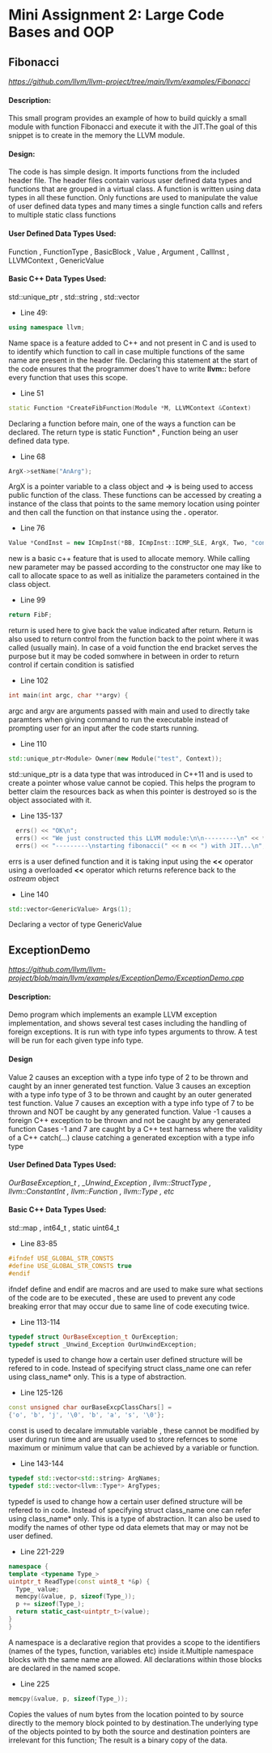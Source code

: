 # Mini Assignment 2: Large Code Bases and OOP
## Fibonacci 
*https://github.com/llvm/llvm-project/tree/main/llvm/examples/Fibonacci*
#### **Description:** 
This small program provides an example of how to build quickly a small module with function Fibonacci and execute it with the JIT.The goal of this snippet is to create in the memory the LLVM module.
#### Design:
The code is has simple design. It imports functions from the included header file. The header files contain various user defined data types and functions that are grouped in a virtual class. A function is written using data types in all these function. Only functions are used to manipulate the value of user defined data types and many times a single function calls and refers to multiple static class functions
#### **User Defined Data Types Used:**
Function , FunctionType , BasicBlock , Value , Argument , CallInst , LLVMContext , GenericValue

#### **Basic C++ Data Types Used:**
std::unique_ptr , std::string ,   std::vector
* Line 49:
```c++
using namespace llvm;
```
Name space is a feature added to C++ and not present in C and is used to to identify which function to call in case multiple functions of the same name are present in the header file. Declaring this statement at the start of the code ensures that the programmer does't have to write **llvm::** before every function that uses this scope.

* Line 51
```c++
static Function *CreateFibFunction(Module *M, LLVMContext &Context)
```
Declaring a function before main, one of the ways a function can be declared. The return type is static Function* , Function being an user defined data type. 

* Line 68
```c++
ArgX->setName("AnArg");  
```
ArgX is a pointer variable to a class object and **->** is being used to access public function of the class. These functions can be accessed by creating a instance of the class that points to the same memory location using pointer and then call the function on that instance using the **.** operator.

* Line 76
```c++
Value *CondInst = new ICmpInst(*BB, ICmpInst::ICMP_SLE, ArgX, Two, "cond");
```
new is a basic c++ feature that is used to allocate memory. While calling new parameter may be passed according to the constructor one may like to call to allocate space to as well as initialize the parameters contained in the class object.

* Line 99
```c++
return FibF;
```
return is used here to give back the value indicated after return. Return is also used to return control from the function back to the point where it was called (usually main). In case of a void function the end bracket serves the purpose but it may be coded somwhere in between in order to return control if certain condition is satisfied

* Line 102
```c++
int main(int argc, char **argv) {
```
argc and argv are arguments passed with main and used to directly take paramters when giving command to run the executable instead of prompting user for an input after the code starts running. 

* Line 110
```c++
std::unique_ptr<Module> Owner(new Module("test", Context));
```
std::unique_ptr is a data type that was introduced in C++11 and is used to create a pointer whose value cannot be copied. This helps the program to better claim the resources back as when this pointer is destroyed so is the object associated with it.

* Line 135-137
```c++
  errs() << "OK\n";
  errs() << "We just constructed this LLVM module:\n\n---------\n" << *M;
  errs() << "---------\nstarting fibonacci(" << n << ") with JIT...\n";
 ```
 errs is a user defined function and it is taking input using the **<<** operator using a overloaded **<<** operator which returns reference back to the *ostream* object
* Line 140
```c++
std::vector<GenericValue> Args(1);
```
Declaring a vector of type GenericValue

## ExceptionDemo
*https://github.com/llvm/llvm-project/blob/main/llvm/examples/ExceptionDemo/ExceptionDemo.cpp*

#### Description: 
Demo program which implements an example LLVM exception implementation, and shows several test cases including the handling of foreign exceptions. It is run with type info types arguments to throw. A test will be run for each given type info type.

#### Design
Value 2 causes an exception with a type info type of 2 to be thrown and caught by an inner generated test function.
Value 3 causes an exception with a type info type of 3 to be thrown and caught by an outer generated test function.
Value 7 causes an exception with a type info type of 7 to be thrown and NOT be caught by any generated function.
Value -1 causes a foreign C++ exception to be thrown and not be caught by any generated function
Cases -1 and 7 are caught by a C++ test harness where the validity of a C++ catch(...) clause catching a generated exception with a type info type
#### **User Defined Data Types Used:**
*OurBaseException_t , _Unwind_Exception , llvm::StructType , llvm::ConstantInt , llvm::Function , llvm::Type , etc*
#### **Basic C++ Data Types Used:**
std::map , int64_t , static uint64_t
* Line 83-85
```c++
#ifndef USE_GLOBAL_STR_CONSTS
#define USE_GLOBAL_STR_CONSTS true
#endif
```
ifndef define and endif are macros and are used to make sure what sections of the code are to be executed , these are used to prevent any code breaking error that may occur due to same line of code executing twice.
* Line 113-114
```c++
typedef struct OurBaseException_t OurException;
typedef struct _Unwind_Exception OurUnwindException;
```
typedef is used to change how a certain user defined structure will be refered to in code. Instead of specifying struct class_name one can refer using class_name* only. This is a type of abstraction. 
* Line 125-126
```c++
const unsigned char ourBaseExcpClassChars[] =
{'o', 'b', 'j', '\0', 'b', 'a', 's', '\0'};
```
const is used to decalare immutable variable , these cannot be modified by user during run time and are usually used to store refernces to some maximum or minimum value that can be achieved by a variable or function. 
* Line 143-144
```c++
typedef std::vector<std::string> ArgNames;
typedef std::vector<llvm::Type*> ArgTypes;
```
typedef is used to change how a certain user defined structure will be refered to in code. Instead of specifying struct class_name one can refer using class_name* only. This is a type of abstraction. It can also be used to modify the names of other type od data elemets that may or may not be user defined. 

* Line 221-229
```c++
namespace {
template <typename Type_>
uintptr_t ReadType(const uint8_t *&p) {
  Type_ value;
  memcpy(&value, p, sizeof(Type_));
  p += sizeof(Type_);
  return static_cast<uintptr_t>(value);
}
}
```
A namespace is a declarative region that provides a scope to the identifiers (names of the types, function, variables etc) inside it.Multiple namespace blocks with the same name are allowed. All declarations within those blocks are declared in the named scope.

* Line 225
```c++
memcpy(&value, p, sizeof(Type_));
```
Copies the values of num bytes from the location pointed to by source directly to the memory block pointed to by destination.The underlying type of the objects pointed to by both the source and destination pointers are irrelevant for this function; The result is a binary copy of the data.
